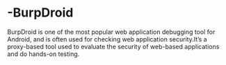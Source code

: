# -BurpDroid
BurpDroid is one of the most popular web application debugging tool for Android, and is often used for checking web application security.It’s a proxy-based tool used to evaluate the security of web-based applications and do hands-on testing.
